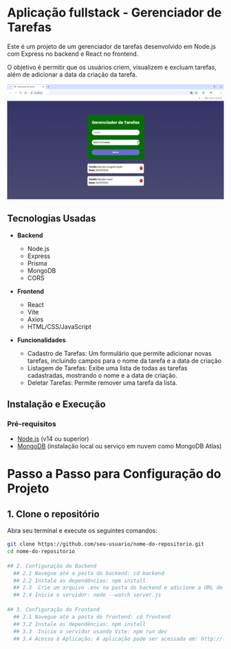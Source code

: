 # Aplicação fullstack - Gerenciador de Tarefas
Este é um projeto de um gerenciador de tarefas desenvolvido em Node.js com Express no backend e React no frontend. 
<p> O objetivo é permitir que os usuários criem, visualizem e excluam tarefas, além de adicionar a data da criação da tarefa.

![Tela do Gerenciador de Tarefas](frontend/gerenciador-tarefas/src/assets/tela-app.png)

## Tecnologias Usadas

- **Backend**
  - Node.js
  - Express
  - Prisma
  - MongoDB
  - CORS

- **Frontend**
  - React
  - Vite
  - Axios
  - HTML/CSS/JavaScript 

- **Funcionalidades**
  - Cadastro de Tarefas: Um formulário que permite adicionar novas tarefas, incluindo campos para o nome da tarefa e a data de criação
  - Listagem de Tarefas: Exibe uma lista de todas as tarefas cadastradas, mostrando o nome e a data de criação.
  - Deletar Tarefas: Permite remover uma tarefa da lista.
  

## Instalação e Execução

### Pré-requisitos

- [Node.js](https://nodejs.org/) (v14 ou superior)
- [MongoDB](https://www.mongodb.com/) (instalação local ou serviço em nuvem como MongoDB Atlas)

# Passo a Passo para Configuração do Projeto

## 1. Clone o repositório

Abra seu terminal e execute os seguintes comandos:

```bash
git clone https://github.com/seu-usuario/nome-do-repositorio.git
cd nome-do-repositorio

## 2. Configuração do Backend
  ## 2.1 Navegue até a pasta do backend: cd backend
  ## 2.2 Instale as dependências: npm install
  ## 2.3  Crie um arquivo .env na pasta do backend e adicione a URL de conexão do MongoDB: DATABASE_URL="sua_conexao_do_mongodb"
  ## 2.4 Inicie o servidor: node --watch server.js

## 3. Configuração do Frontend
  ## 3.1 Navegue até a pasta do frontend: cd frontend
  ## 3.2 Instale as dependências: npm install
  ## 3.3  Inicie o servidor usando Vite: npm run dev
  ## 3.4 Acesso à Aplicação: A aplicação pode ser acessada em: http://localhost:3000.




